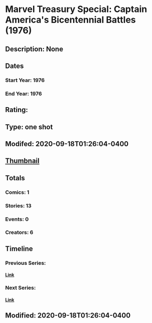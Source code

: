 # Marvel Treasury Special: Captain America's Bicentennial Battles (1976)
## Description: None
## Dates
### Start Year: 1976
### End Year: 1976
## Rating: 
## Type: one shot
## Modifed: 2020-09-18T01:26:04-0400
## [Thumbnail](http://i.annihil.us/u/prod/marvel/i/mg/6/80/4bb6e3a165893.jpg)
## Totals
### Comics: 1
### Stories: 13
### Events: 0
### Creators: 6
## Timeline
### Previous Series: 
#### [Link]()
### Next Series: 
#### [Link]()
## Modified: 2020-09-18T01:26:04-0400